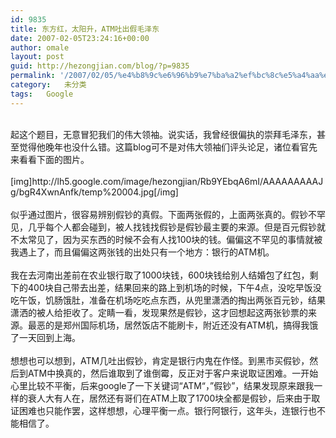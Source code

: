 ```yaml
---
id: 9835
title: 东方红，太阳升，ATM吐出假毛泽东
date: 2007-02-05T23:24:16+00:00
author: omale
layout: post
guid: http://hezongjian.com/blog/?p=9835
permalink: '/2007/02/05/%e4%b8%9c%e6%96%b9%e7%ba%a2%ef%bc%8c%e5%a4%aa%e9%98%b3%e5%8d%87%ef%bc%8catm%e5%90%90%e5%87%ba%e5%81%87%e6%af%9b%e6%b3%bd%e4%b8%9c-2/'
category:   未分类  
tags:   Google
---
```

<meta content="MSHTML 6.00.5730.11" name=GENERATOR>

<div>
  &nbsp;
</div>

<div>
  起这个题目，无意冒犯我们的伟大领袖。说实话，我曾经很偏执的崇拜毛泽东，甚至觉得他晚年也没什么错。这篇blog可不是对伟大领袖们评头论足，诸位看官先来看看下面的图片。
</div>

<div>
  &nbsp;
</div>

<div>
  [img]http://lh5.google.com/image/hezongjian/Rb9YEbqA6mI/AAAAAAAAAJg/bgR4XwnAnfk/temp%20004.jpg[/img]
</div>

<div>
  &nbsp;
</div>

<div>
  似乎通过图片，很容易辨别假钞的真假。下面两张假的，上面两张真的。假钞不罕见，几乎每个人都会碰到，被人找钱找假钞是假钞最主要的来源。但是百元假钞就不太常见了，因为买东西的时候不会有人找100块的钱。偏偏这不罕见的事情就被我遇上了，而且偏偏这两张钱的出处只有一个地方：银行的ATM机。
</div>

<div>
  &nbsp;
</div>

<div>
  我在去河南出差前在农业银行取了1000块钱，600块钱给别人结婚包了红包，剩下的400块自己带去出差，结果回来的路上到机场的时候，下午4点，没吃早饭没吃午饭，饥肠饿肚，准备在机场吃吃点东西，从兜里潇洒的掏出两张百元钞，结果潇洒的被人给拒收了。定睛一看，发现果然是假钞，这才回想起这两张钞票的来源。最恶的是郑州国际机场，居然饭店不能刷卡，附近还没有ATM机，搞得我饿了一天回到上海。
</div>

<div>
  &nbsp;
</div>

<div>
  想想也可以想到，ATM几吐出假钞，肯定是银行内鬼在作怪。到黑市买假钞，然后到ATM中换真的，然后谁取到了谁倒霉，反正对于客户来说取证困难。一开始心里比较不平衡，后来google了一下关键词“ATM“，&#8221;假钞&#8221;，结果发现原来跟我一样的衰人大有人在，居然还有哥们在ATM上取了1700块全都是假钞，后来由于取证困难也只能作罢，这样想想，心理平衡一点。银行阿银行，这年头，连银行也不能相信了。
</div>

<div>
  &nbsp;
</div>